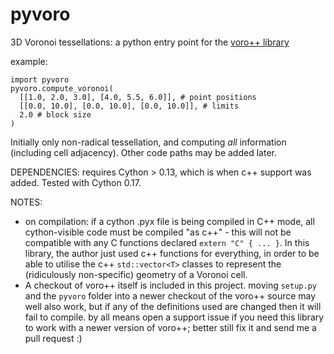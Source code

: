 pyvoro
======

3D Voronoi tessellations: a python entry point for the [voro++ library](http://math.lbl.gov/voro++/)

example:

    import pyvoro
    pyvoro.compute_voronoi(
      [[1.0, 2.0, 3.0], [4.0, 5.5, 6.0]], # point positions
      [[0.0, 10.0], [0.0, 10.0], [0.0, 10.0]], # limits
      2.0 # block size
    )

Initially only non-radical tessellation, and computing *all* information 
(including cell adjacency). Other code paths may be added later.

DEPENDENCIES:
requires Cython > 0.13, which is when c++ support was added. Tested with Cython 0.17.

NOTES:
* on compilation: if a cython .pyx file is being compiled in C++ mode, all cython-visible code must be compiled "as c++" - this will not be compatible with any C functions declared `extern "C" { ... }`. In this library, the author just used c++ functions for everything, in order to be able to utilise the c++ `std::vector<T>` classes to represent the (ridiculously non-specific) geometry of a Voronoi cell.
* A checkout of voro++ itself is included in this project. moving `setup.py` and the `pyvoro` folder into a newer checkout of the voro++ source may well also work, but if any of the definitions used are changed then it will fail to compile. by all means open a support issue if you need this library to work with a newer version of voro++; better still fix it and send me a pull request :)